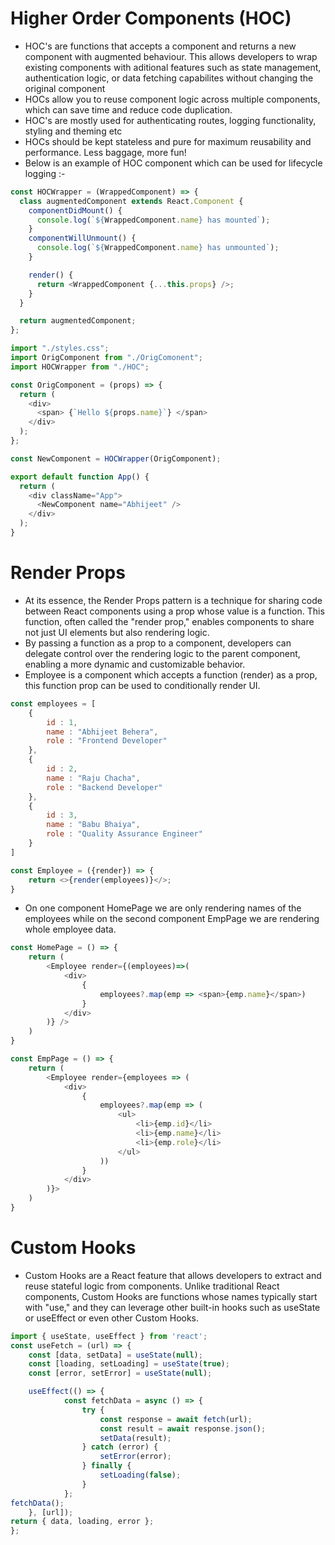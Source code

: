 # Higher Order Components (HOC)

+ HOC's are functions that accepts a component and returns a new component with augmented behaviour. This allows developers to wrap existing components with aditional features such as state management, authentication logic, or data fetching capabilites without changing the original component  
+ HOCs allow you to reuse component logic across multiple components, which can save time and reduce code duplication.
+ HOC's are mostly used for authenticating routes, logging functionality, styling and theming etc
+ HOCs should be kept stateless and pure for maximum reusability and performance. Less baggage, more fun!
+ Below is an example of HOC component which can be used for lifecycle logging :- 

```js
const HOCWrapper = (WrappedComponent) => {
  class augmentedComponent extends React.Component {
    componentDidMount() {
      console.log(`${WrappedComponent.name} has mounted`);
    }
    componentWillUnmount() {
      console.log(`${WrappedComponent.name} has unmounted`);
    }

    render() {
      return <WrappedComponent {...this.props} />;
    }
  }

  return augmentedComponent;
};
```

```js
import "./styles.css";
import OrigComponent from "./OrigComonent";
import HOCWrapper from "./HOC";

const OrigComponent = (props) => {
  return (
    <div>
      <span> {`Hello ${props.name}`} </span>
    </div>
  );
};

const NewComponent = HOCWrapper(OrigComponent);

export default function App() {
  return (
    <div className="App">
      <NewComponent name="Abhijeet" />
    </div>
  );
}
```

# Render Props
+ At its essence, the Render Props pattern is a technique for sharing code between React components using a prop whose value is a function. This function, often called the "render prop," enables components to share not just UI elements but also rendering logic.
+ By passing a function as a prop to a component, developers can delegate control over the rendering logic to the parent component, enabling a more dynamic and customizable behavior.
+ Employee is a component which accepts a function (render) as a prop, this function prop can be used to conditionally render UI.

```js
const employees = [
    {
        id : 1,
        name : "Abhijeet Behera",
        role : "Frontend Developer"
    },
    {
        id : 2,
        name : "Raju Chacha",
        role : "Backend Developer"
    },
    {
        id : 3,
        name : "Babu Bhaiya",
        role : "Quality Assurance Engineer"
    }
]

const Employee = ({render}) => {
    return <>{render(employees)}</>;
}
```
+ On one component HomePage we are only rendering names of the employees while on the second component EmpPage we are rendering whole employee data.
```js
const HomePage = () => {
    return (
        <Employee render={(employees)=>(
            <div>
                {
                    employees?.map(emp => <span>{emp.name}</span>)
                }
            </div>
        )} />
    )
}

const EmpPage = () => {
    return (
        <Employee render={employees => (
            <div>
                {
                    employees?.map(emp => (
                        <ul>
                            <li>{emp.id}</li>
                            <li>{emp.name}</li>
                            <li>{emp.role}</li>
                        </ul>
                    ))
                }
            </div>
        )}>
    )
}
``` 
# Custom Hooks 
+ Custom Hooks are a React feature that allows developers to extract and reuse stateful logic from components. Unlike traditional React components, Custom Hooks are functions whose names typically start with "use," and they can leverage other built-in hooks such as useState or useEffect or even other Custom Hooks.

```js
import { useState, useEffect } from 'react';
const useFetch = (url) => {
    const [data, setData] = useState(null);
    const [loading, setLoading] = useState(true);
    const [error, setError] = useState(null);

    useEffect(() => {
            const fetchData = async () => {
                try {
                    const response = await fetch(url);
                    const result = await response.json();
                    setData(result);
                } catch (error) {
                    setError(error);
                } finally {
                    setLoading(false);
                }
            };
fetchData();
    }, [url]);
return { data, loading, error };
};
```